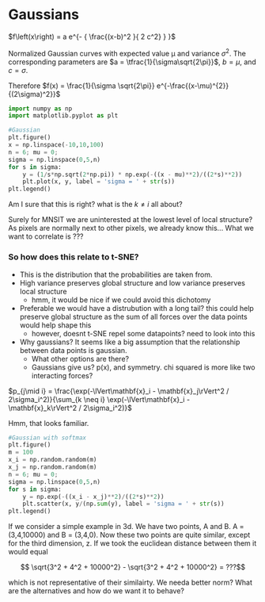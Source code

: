 # Gaussians

$f\left(x\right) = a e^{- { \frac{(x-b)^2 }{ 2 c^2} } }$

Normalized Gaussian curves with expected value μ and variance $\sigma^2$. The corresponding parameters are $a = \tfrac{1}{\sigma\sqrt{2\pi}}$, $b = \mu$, and $c = \sigma$.

Therefore $f(x) = \frac{1}{\sigma \sqrt{2\pi}} e^{-\frac{(x-\mu)^{2}}{(2\sigma)^2}}$


```python
import numpy as np
import matplotlib.pyplot as plt

#Gaussian
plt.figure()
x = np.linspace(-10,10,100)
n = 6; mu = 0;
sigma = np.linspace(0,5,n)
for s in sigma:
	y = (1/s*np.sqrt(2*np.pi)) * np.exp(-((x - mu)**2)/((2*s)**2))
	plt.plot(x, y, label = 'sigma = ' + str(s))
plt.legend()

```
Am I sure that this is right? what is the $k \neq i$ all about?


Surely for MNSIT we are uninterested at the lowest level of local structure? As pixels are normally next to other pixels, we already know this... What we want to correlate is ???


### So how does this relate to t-SNE?
* This is the distribution that the probabilities are taken from. 
* High variance preserves global structure and low variance preserves local structure
	* hmm, it would be nice if we could avoid this dichotomy
* Preferable we would have a distrubution with a long tail? this could help preserve global structure as the sum of all forces over the data points would help shape this
	* however, doesnt t-SNE repel some datapoints? need to look into this
*  Why gaussians? It seems like a big assumption that the relationship between data points is gaussian.
	* What other options are there? 
	* Gaussians give us? p(x), and symmetry. chi squared is more like two interacting forces? 

$p_{j\mid i} = \frac{\exp(-\lVert\mathbf{x}_i - \mathbf{x}_j\rVert^2 / 2\sigma_i^2)}{\sum_{k \neq i} \exp(-\lVert\mathbf{x}_i - \mathbf{x}_k\rVert^2 / 2\sigma_i^2)}$

Hmm, that looks familiar.


```python
#Gaussian with softmax
plt.figure()
m = 100
x_i = np.random.random(m)
x_j = np.random.random(m)
n = 6; mu = 0;
sigma = np.linspace(0,5,n)
for s in sigma:
	y = np.exp(-((x_i - x_j)**2)/((2*s)**2))
	plt.scatter(x, y/(np.sum(y), label = 'sigma = ' + str(s))
plt.legend()
```
If we consider a simple example in 3d. We have two points, A and B. A = (3,4,10000) and B = (3,4,0). Now these two points are quite similar, except for the third dimension, z. If we took the euclidean distance between them it would equal

$$ \sqrt{3^2 + 4^2 + 10000^2} - \sqrt{3^2 + 4^2 + 10000^2}  = ???$$

which is not representative of their similairty. We needa better norm? What are the alternatives and how do we want it to behave?
